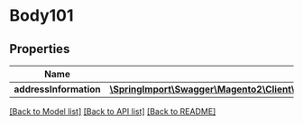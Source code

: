 # Body101

## Properties
Name | Type | Description | Notes
------------ | ------------- | ------------- | -------------
**addressInformation** | [**\SpringImport\Swagger\Magento2\Client\Model\CheckoutDataShippingInformationInterface**](CheckoutDataShippingInformationInterface.md) |  | 

[[Back to Model list]](../README.md#documentation-for-models) [[Back to API list]](../README.md#documentation-for-api-endpoints) [[Back to README]](../README.md)


